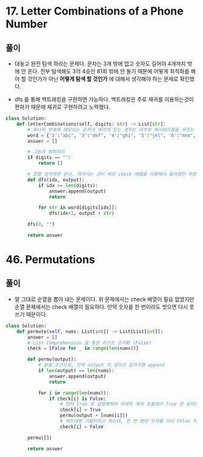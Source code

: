 # 17. Letter Combinations of a Phone Number

## 풀이

- 대놓고 완전 탐색 하라는 문제다. 문자는 3개 밖에 없고 숫자도 길어야 4개까지 밖에 안 온다. 전부 탐색해도 3의 4승인 81회 밖에 안 돌기 때문에 어떻게 최적화를 해야 할 것인가가 아닌 **어떻게 탐색 할 것인가** 에 대해서 생각해야 하는 문제로 확인했다.

- dfs 를 통해 백트래킹을 구현하면 가능하다. 백트래킹은 주로 재귀를 이용하는것이 편하기 때문에 재귀로 구현하려고 노력했다.

```python
class Solution:
    def letterCombinations(self, digits: str) -> List[str]:
        # 하나의 번호에 해당되는 문자가 여러개 있는 경우는 대부분 해시테이블을 써주는 것이 좋다. 가장 간단하면서도 문제를 푸는 사람의 해시 이해도를 평가하는데 자주 나오는 풀이법이다.
        word = {'2':"abc", '3':"def", '4':"ghi", '5':"jkl", '6':"mno", '7':"pqrs", '8':"tuv", '9':"wxyz"}
        answer = []

        # 그놈의 예외처리
        if digits == "":
            return []

        # 조합 생각하면 된다. 여기서는 굳이 따로 check 배열을 이용해서 돌아왔던 부분을 체크할 필요가 없다.
        def dfs(idx, output):
            if idx >= len(digits):
                answer.append(output)
                return

            for str in word[digits[idx]]:
                dfs(idx+1, output + str)

        dfs(0, "")

        return answer
```

# 46. Permutations

## 풀이

- 말 그대로 순열을 뽑아 내는 문제이다. 위 문제에서는 check 배열이 필요 없었지만 순열 문제에서는 check 배열이 필요하다. 만약 숫자를 한 번이라도 썻으면 다시 못 쓰기 때문이다.

```python
class Solution:
    def permute(self, nums: List[int]) -> List[List[int]]:
        answer = []
        # List Comprehension 을 통한 리스트 초기화 (False)
        check = [False for _ in range(len(nums))]

        def permu(output):
            # 탈출 조건으로, 만약 output 의 길이가 같아지면 append
            if len(output) == len(nums):
                answer.append(output)
                return

            for i in range(len(nums)):
                if check[i] is False:
                    # 먼저 True 로 설정해줘야 아래의 재귀 호출에서 True 인 상태로 진행된다.
                    check[i] = True
                    permu(output + [nums[i]])
                    # 백트래킹 기법이라고 하는데, 한 번 왔던 숫자를 다시 False 처리 해줘야만 1-2-3 에서 끝나지 않고 1-3-2 진행이 가능해진다.
                    check[i] = False

        permu([])

        return answer

```
